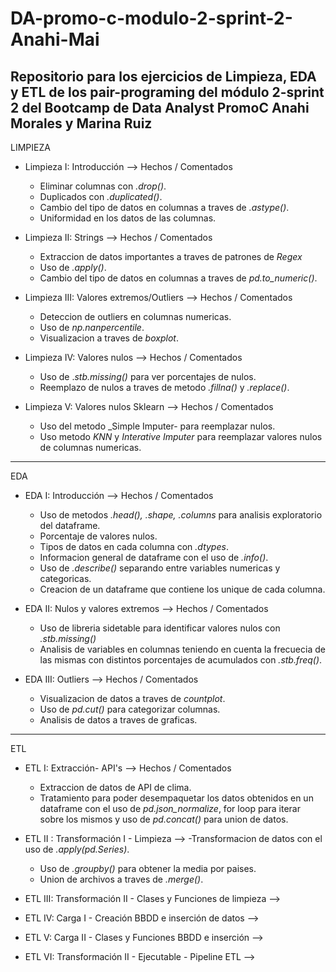 # DA-promo-c-modulo-2-sprint-2-Anahi-Mai


Repositorio para los ejercicios de Limpieza, EDA y ETL de los pair-programing del módulo 2-sprint 2 del Bootcamp de Data Analyst PromoC
Anahi Morales y Marina Ruiz
---


LIMPIEZA

- Limpieza I: Introducción --> Hechos / Comentados
    - Eliminar columnas  con _.drop()_.
    - Duplicados con _.duplicated()_.
    - Cambio del tipo de datos en columnas a traves de _.astype()_.
    - Uniformidad en los datos de las columnas.

- Limpieza II: Strings --> Hechos / Comentados
    - Extraccion de datos importantes a traves de patrones de _Regex_
    - Uso de _.apply()_.
    - Cambio del tipo de datos en columnas a traves de _pd.to_numeric()_.

- Limpieza III: Valores extremos/Outliers --> Hechos / Comentados
    - Deteccion de outliers en columnas numericas.
    - Uso de _np.nanpercentile_.
    - Visualizacion a traves de _boxplot_.

- Limpieza IV: Valores nulos --> Hechos / Comentados
    - Uso de ._stb.missing()_ para ver porcentajes de nulos.
    - Reemplazo de nulos a traves de metodo _.fillna()_ y _.replace()_.
   
- Limpieza V: Valores nulos Sklearn --> Hechos / Comentados
    - Uso del metodo _Simple Imputer- para reemplazar nulos.
    - Uso metodo _KNN_ y _Interative Imputer_ para reemplazar valores nulos de columnas numericas.
    

---

EDA

- EDA I: Introducción --> Hechos / Comentados
    - Uso de metodos _.head(), .shape, .columns_ para analisis exploratorio del dataframe.
    - Porcentaje de valores nulos.
    - Tipos de datos en cada columna con _.dtypes_.
    - Informacion general de dataframe con el uso de _.info()_.
    - Uso de _.describe()_ separando entre variables numericas y categoricas.
    - Creacion de un dataframe que contiene los unique de cada columna.
    

- EDA II: Nulos y valores extremos --> Hechos / Comentados
    - Uso de libreria sidetable para identificar valores nulos con _.stb.missing()_
    - Analisis de variables en columnas teniendo en cuenta la frecuecia de las mismas con distintos porcentajes de acumulados con _.stb.freq()_.
    

- EDA III: Outliers --> Hechos / Comentados
    - Visualizacion de datos a traves de _countplot_.
    - Uso de _pd.cut()_ para categorizar columnas.
    - Analisis de datos a traves de graficas.

---

ETL

- ETL I: Extracción- API's --> Hechos / Comentados
    - Extraccion de datos de API de clima.
    - Tratamiento para poder desempaquetar los datos obtenidos en un dataframe con el uso           de _pd.json_normalize_, for loop para iterar sobre los mismos y uso de _pd.concat()_           para union de datos.
        

- ETL II : Transformación I - Limpieza --> 
    -Transformacion de datos con el uso de _.apply(pd.Series)_.
    - Uso de _.groupby()_ para obtener la media por paises.
    - Union de archivos a traves de _.merge()_.
        

- ETL III: Transformación II - Clases y Funciones de limpieza --> 

- ETL IV: Carga I - Creación BBDD e inserción de datos --> 

- ETL V: Carga II - Clases y Funciones BBDD e inserción --> 

- ETL VI: Transformación II - Ejecutable - Pipeline ETL --> 
